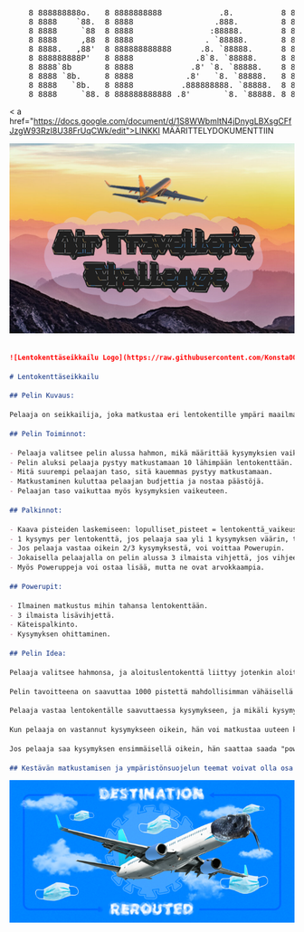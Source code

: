 <pre>                                                                  ____             
    8 888888888o.   8 8888888888            .8.          8 888888888o.                        ,8.       ,8.          8 8888888888   
    8 8888    `88.  8 8888                 .888.         8 8888    `^888.                    ,888.     ,888.         8 8888         
    8 8888     `88  8 8888                :88888.        8 8888        `88.                 .`8888.   .`8888.        8 8888         
    8 8888     ,88  8 8888               . `88888.       8 8888         `88                ,8.`8888. ,8.`8888.       8 8888         
    8 8888.   ,88'  8 888888888888      .8. `88888.      8 8888          88               ,8'8.`8888,8^8.`8888.      8 888888888888 
    8 888888888P'   8 8888             .8`8. `88888.     8 8888          88              ,8' `8.`8888' `8.`8888.     8 8888         
    8 8888`8b       8 8888            .8' `8. `88888.    8 8888         ,88             ,8'   `8.`88'   `8.`8888.    8 8888         
    8 8888 `8b.     8 8888           .8'   `8. `88888.   8 8888        ,88'            ,8'     `8.`'     `8.`8888.   8 8888         
    8 8888   `8b.   8 8888          .888888888. `88888.  8 8888    ,o88P'             ,8'       `8        `8.`8888.  8 8888         
    8 8888     `88. 8 888888888888 .8'       `8. `88888. 8 888888888P'               ,8'         `         `8.`8888. 8 888888888888  
</pre>

< a href="https://docs.google.com/document/d/1S8WWbmltN4jDnygLBXsgCFfJzgW93RzI8U38FrUqCWk/edit">LINKKI MÄÄRITTELYDOKUMENTTIIN</a>

![alt text](https://raw.githubusercontent.com/Konsta00/Air-Travellers-Challenge/main/images/LOGO.png)                      

```markdown

![Lentokenttäseikkailu Logo](https://raw.githubusercontent.com/Konsta00/Air-Travellers-Challenge/main/images/LOGO.png)

# Lentokenttäseikkailu

## Pelin Kuvaus:

Pelaaja on seikkailija, joka matkustaa eri lentokentille ympäri maailmaa. Pelaaja ratkaisee ohjelmointi kysymyksiä, jolla ansaitsee €-budjettia, samalla pelaaja voi löytää poweruppeja ja oppia samalla lentokenttien historiasta ja kulttuurista.

## Pelin Toiminnot:

- Pelaaja valitsee pelin alussa hahmon, mikä määrittää kysymyksien vaikeuden ja aloituspaikan maailmassa.
- Pelin aluksi pelaaja pystyy matkustamaan 10 lähimpään lentokenttään.
- Mitä suurempi pelaajan taso, sitä kauemmas pystyy matkustamaan.
- Matkustaminen kuluttaa pelaajan budjettia ja nostaa päästöjä.
- Pelaajan taso vaikuttaa myös kysymyksien vaikeuteen.

## Palkinnot:

- Kaava pisteiden laskemiseen: lopulliset_pisteet = lentokenttä_vaikeustaso * pisteet_kysymyksestä.
- 1 kysymys per lentokenttä, jos pelaaja saa yli 1 kysymyksen väärin, tulee miinuspisteitä.
- Jos pelaaja vastaa oikein 2/3 kysymyksestä, voi voittaa Powerupin.
- Jokaisella pelaajalla on pelin alussa 3 ilmaista vihjettä, jos vihjeet loppuvat, niitä pystyy ostamaan lisää.
- Myös Poweruppeja voi ostaa lisää, mutta ne ovat arvokkaampia.

## Powerupit:

- Ilmainen matkustus mihin tahansa lentokenttään.
- 3 ilmaista lisävihjettä.
- Käteispalkinto.
- Kysymyksen ohittaminen.

## Pelin Idea:

Pelaaja valitsee hahmonsa, ja aloituslentokenttä liittyy jotenkin aloitushahmoon. Esimerkiksi hahmon valinta: Donald Trump, jolloin aloituspaikkana olisi Yhdysvallat (Lentokenttä siellä).

Pelin tavoitteena on saavuttaa 1000 pistettä mahdollisimman vähäisellä lentämisellä.

Pelaaja vastaa lentokentälle saavuttaessa kysymykseen, ja mikäli kysymyksen saa ensimmäisellä vastauksella oikein, pelaaja saa +100 pistettä. Mikäli vastaa yrityksellä oikein, saa +70 pistettä, ja kolmannella yrityksellä +50 pistettä.

Kun pelaaja on vastannut kysymykseen oikein, hän voi matkustaa uuteen kohteeseen. Täällä taas vastaa kysymykseen.

Jos pelaaja saa kysymyksen ensimmäisellä oikein, hän saattaa saada "power upin", jolla voi "skipata" kysymyksen jollakin kentällä ja saada suoraan 100 pistettä.

## Kestävän matkustamisen ja ympäristönsuojelun teemat voivat olla osa seikkailua, esimerkiksi auttamalla paikallista ympäristöä.

```
![alt text](https://github.com/Konsta00/Air-Travellers-Challenge/blob/main/images/BANNER_X_SNAKE.png)                                                                                                                              
                                                                                                                              
